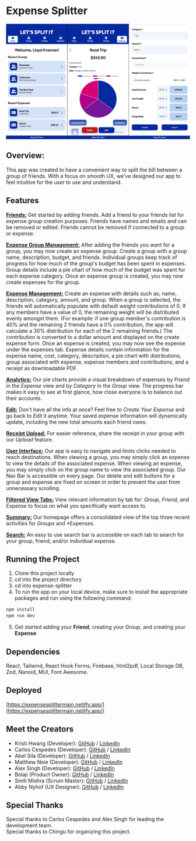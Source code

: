 # Expense Splitter

![Screenshot](expense-splitter/expense-splitter.png)

## Overview:

This app was created to have a convenient way to split the bill between a group of friends. With a focus on smooth UX, we've designed our app to feel intuitive for the user to use and understand.

## Features

**<u>Friends:</u>**
Get started by adding friends. Add a friend to your friends list for expense group creation purposes. Friends have names and emails and can be removed or edited. Friends cannot be removed if connected to a group or expense.

**<u>Expense Group Management:</u>**
After adding the friends you want for a group, you may now create an expense group. Create a group with a group name, description, budget, and friends. Individual groups keep track of progress for how much of the group's budget has been spent in expenses. Group details include a pie chart of how much of the budget was spent for each expense category. Once an expense group is created, you may now create expenses for the group.

**<u>Expense Management:</u>**
Create an expense with details such as; name, description, category, amount, and group. When a group is selected, the friends will automatically populate with default weight contributions of 0. If any members have a value of 0, the remaining weight will be distributed evenly amongst them. (For example: if one group member's contribution is 40% and the remaining 2 friends have a 0% contribution, the app will calculate a 30% distribution for each of the 2 remaining friends.) The contribution is converted to a dollar amount and displayed on the create expense form. Once an expense is created, you may now see the expense under the expenses tab. Expense details contain information for the expense name, cost, category, description, a pie chart with distributions, group associated with expense, expense members and contributions, and a receipt as downloadable PDF.

**<u>Analytics:</u>**
Our pie charts provide a visual breakdown of expenses by _Friend_ in the _Expense_ view and by _Category_ in the _Group_ view. The progress bar makes it easy to see at first glance, how close everyone is to balance out their accounts.

**<u>Edit:</u>**
Don't have all the info at once? Feel free to _Create Your Expense_ and go back to _Edit_ it anytime. Your saved expense information will dynamically update, including the new total amounts each friend owes.

**<u>Receipt Upload:</u>**
For easier reference, share the receipt in your group with our _Upload_ feature.

**<u>User Interface:</u>**
Our app is easy to navigate and limits clicks needed to reach destinations. When viewing a group, you may simply click an expense to view the details of the associated expense. When viewing an expense, you may simply click on the group name to view the associated group. Our Nav Bar is accessible on every page. Our delete and edit buttons for a group and expense are fixed on screen in order to prevent the user from unnecessary scrolling.

**<u>Filtered View Tabs:</u>**
View relevant information by tab for: _Group_, _Friend_, and _Expense_ to focus on what you specifically want access to.

**<u>Summary:</u>**
Our homepage offers a consolidated view of the top three recent activities for _Groups_ and \*Expenses.

**<u>Search:</u>**
An easy to use search bar is accessible on each tab to search for your group, friend, and/or individual expense.

## Running the Project

1. Clone this project locally
2. cd into the project directory
3. cd into expense-splitter
4. To run the app on your local device, make sure to install the appropriate packages and run using the following command:

```sh
npm install
npm run dev
```

5. Get started adding your **Friend**, creating your _Group_, and creating your **Expense**

## Dependencies

React, Tailwind, React Hook Forms, Firebase, html2pdf, Local Storage DB, Zod, Nanoid, MUI, Font Awesome.

## Deployed

[https://expensesplittermain.netlify.app/](https://expensesplittermain.netlify.app/)

## Meet the Creators

- Kristi Hwang (Developer): [GitHub](https://github.com/kristi-h) / [LinkedIn](https://www.linkedin.com/in/kristi-h-4542b38a/)
- Carlos Cespedes (Developer): [GitHub](https://github.com/ccespedes) / [LinkedIn](https://linkedin.com/in/account)
- Abel Sila (Developer): [GitHub](https://github.com/belunatic) / [LinkedIn](https://www.linkedin.com/in/abel-sila-24b4a97a/)
- Matthew Neie (Developer): [GitHub](https://github.com/MatthewNeie) / [LinkedIn](https://linkedin.com/in/matthew-neie)
- Alex Singh (Developer): [GitHub](https://github.com/singhalex) / [LinkedIn](https://www.linkedin.com/in/kaur-singh-748000254/)
- Bolaji (Product Owner): [GitHub](https://github.com/Anuoluwatobi) / [LinkedIn](https://www.linkedin.com/in/anuoluwatobi-majesty-bolaji-734583237/)
- Smiti Mishra (Scrum Master): [GitHub](https://github.com/SM171906) / [LinkedIn](https://www.linkedin.com/in/smitimishra/)
- Abby Nyhof (UX Designer): [GitHub](https://github.com/abbynyhof) / [LinkedIn](https://www.linkedin.com/in/abbynyhof/)

## Special Thanks

Special thanks to Carlos Cespedes and Alex Singh for leading the development team.  
Special thanks to Chingu for organizing this project.
